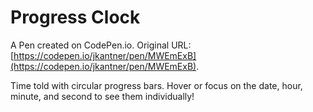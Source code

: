 # Progress Clock

A Pen created on CodePen.io. Original URL: [https://codepen.io/jkantner/pen/MWEmExB](https://codepen.io/jkantner/pen/MWEmExB).

Time told with circular progress bars. Hover or focus on the date, hour, minute, and second to see them individually!
